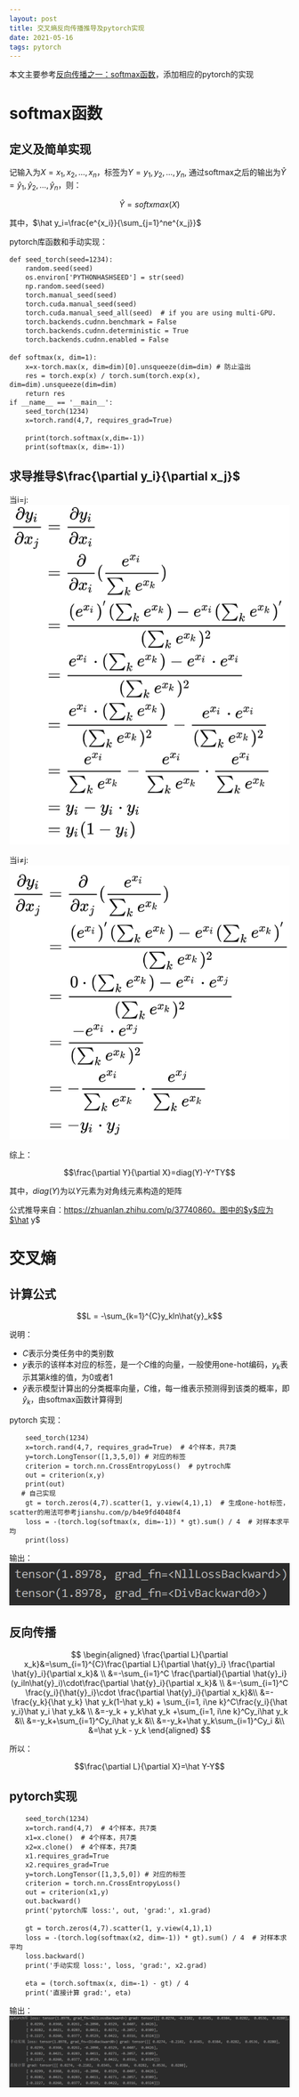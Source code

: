 ```yaml
---
layout: post
title: 交叉熵反向传播推导及pytorch实现
date: 2021-05-16
tags: pytorch    
---
```


本文主要参考[反向传播之一：softmax函数](https://zhuanlan.zhihu.com/p/37740860)，添加相应的pytorch的实现
# softmax函数
## 定义及简单实现
记输入为$X={x_1,x_2,\dots,x_n}$，标签为$Y=y_1, y_2, \dots, y_n$, 通过softmax之后的输出为$\hat Y={\hat y_1, \hat y_2,\dots, \hat y_n}$，则：

$$\hat Y=softxmax(X)$$

其中，$\hat y_i=\frac{e^{x_i}}{\sum_{j=1}^ne^{x_j}}$

pytorch库函数和手动实现：
```
def seed_torch(seed=1234):
    random.seed(seed)
    os.environ['PYTHONHASHSEED'] = str(seed)
    np.random.seed(seed)
    torch.manual_seed(seed)
    torch.cuda.manual_seed(seed)
    torch.cuda.manual_seed_all(seed)  # if you are using multi-GPU.
    torch.backends.cudnn.benchmark = False
    torch.backends.cudnn.deterministic = True
    torch.backends.cudnn.enabled = False

def softmax(x, dim=1):
    x=x-torch.max(x, dim=dim)[0].unsqueeze(dim=dim) # 防止溢出
    res = torch.exp(x) / torch.sum(torch.exp(x), dim=dim).unsqueeze(dim=dim)
    return res
if __name__ == '__main__':
    seed_torch(1234)
    x=torch.rand(4,7, requires_grad=True)

    print(torch.softmax(x,dim=-1))
    print(softmax(x, dim=-1))
```
## 求导推导$\frac{\partial y_i}{\partial x_j}$
当i=j:
![](/images/posts/2021-05-17-14-42-02.png)

当i≠j:
![](/images/posts/2021-05-17-14-42-49.png)

综上：

$$\frac{\partial Y}{\partial X}=diag(Y)-Y^TY$$

其中，$diag(Y)$为以$Y$元素为对角线元素构造的矩阵

公式推导来自：https://zhuanlan.zhihu.com/p/37740860。图中的$y$应为$\hat y$

# 交叉熵
## 计算公式

$$L = -\sum_{k=1}^{C}y_kln\hat{y}_k$$

说明：
- $C$表示分类任务中的类别数
- $y$表示的该样本对应的标签，是一个$C$维的向量，一般使用one-hot编码，$y_k$表示其第$k$维的值，为0或者1
- $\hat{y}$表示模型计算出的分类概率向量，$C$维，每一维表示预测得到该类的概率，即$\hat{y}_k$，由softmax函数计算得到

pytorch 实现：
```
    seed_torch(1234)
    x=torch.rand(4,7, requires_grad=True)  # 4个样本，共7类
    y=torch.LongTensor([1,3,5,0]) # 对应的标签
    criterion = torch.nn.CrossEntropyLoss()  # pytroch库
    out = criterion(x,y)
    print(out)
   # 自己实现
    gt = torch.zeros(4,7).scatter(1, y.view(4,1),1)  # 生成one-hot标签，scatter的用法可参考jianshu.com/p/b4e9fd4048f4
    loss = -(torch.log(softmax(x, dim=-1)) * gt).sum() / 4  # 对样本求平均
    print(loss)
```
输出：
![](/images/posts/2021-05-17-14-43-28.png)

## 反向传播
$$
\begin{aligned}
\frac{\partial L}{\partial x_k}&=\sum_{i=1}^{C}\frac{\partial L}{\partial \hat{y}_i} \frac{\partial \hat{y}_i}{\partial x_k}& \\
&=-\sum_{i=1}^C \frac{\partial}{\partial \hat{y}_i} (y_iln\hat{y}_i)\cdot\frac{\partial \hat{y}_i}{\partial x_k}& \\
&=-\sum_{i=1}^C \frac{y_i}{\hat{y}_i}\cdot \frac{\partial \hat{y}_i}{\partial x_k}&\\
&=-\frac{y_k}{\hat y_k} \hat y_k(1-\hat y_k) + \sum_{i=1, i\ne k}^C\frac{y_i}{\hat y_i}\hat y_i \hat y_k& \\
&=-y_k + y_k\hat y_k +\sum_{i=1, i\ne k}^Cy_i\hat y_k &\\
&=-y_k+\sum_{i=1}^Cy_i\hat y_k  &\\
&=-y_k+\hat y_k\sum_{i=1}^Cy_i &\\
&=\hat y_k - y_k
\end{aligned}
$$

所以：

$$\frac{\partial L}{\partial X}=\hat Y-Y$$

## pytorch实现
```
    seed_torch(1234)
    x=torch.rand(4,7)  # 4个样本，共7类
    x1=x.clone()  # 4个样本，共7类
    x2=x.clone()  # 4个样本，共7类
    x1.requires_grad=True
    x2.requires_grad=True
    y=torch.LongTensor([1,3,5,0]) # 对应的标签
    criterion = torch.nn.CrossEntropyLoss()
    out = criterion(x1,y)
    out.backward()
    print('pytorch库 loss:', out, 'grad:', x1.grad)

    gt = torch.zeros(4,7).scatter(1, y.view(4,1),1)
    loss = -(torch.log(softmax(x2, dim=-1)) * gt).sum() / 4  # 对样本求平均
    loss.backward()
    print('手动实现 loss:', loss, 'grad:', x2.grad)

    eta = (torch.softmax(x, dim=-1) - gt) / 4
    print('直接计算 grad:', eta)
```
输出：
![](/images/posts/2021-05-17-14-43-48.png)